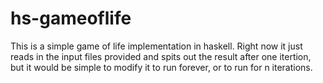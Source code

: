 hs-gameoflife
=============

This is a simple game of life implementation in haskell. Right now it just reads in the input files provided and spits out the result after one itertion, but it would be simple to modify it to run forever, or to run for n iterations.
